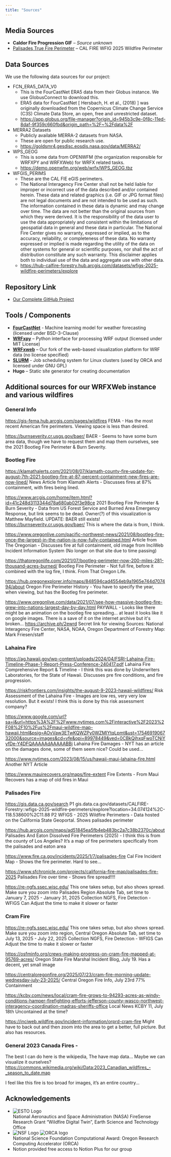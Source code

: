 ```yaml
---
title: "Sources"
---
```


## Media Sources

- **Caldor Fire Progression GIF** – *Source unknown* <!-- (Remove or verify before final publishing) -->
- [Palisades True Fire Perimeter](https://hub-calfire-forestry.hub.arcgis.com/datasets/wfigs-2025-wildfire-perimeters/explore?location=34.050903%2C-118.575550%2C11.57) – CAL FIRE WFIG 2025 Wildfire Perimeter

## Data Sources

We use the following data sources for our project:

- FCN_ERA5_DATA_V0
	- This is the FourCastNet ERA5 data from their Globus instance. We use GlobusConnect to download this.
	- ERA5 data for FourCastNet [ Hersbach, H. et al., (2018) ] was originally downloaded from the Copernicus Climate Change Service (C3S) Climate Data Store, an open, free and unrestricted dataset.
	- https://app.globus.org/file-manager?origin_id=945b3c9e-0f8c-11ed-8daf-9f359c660fbd&origin_path=%2F~%2Fdata%2F
- MERRA2 Datasets
	- Publicly available MERRA-2 datasets from NASA.
	- These are open for public research use.
	- https://goldsmr4.gesdisc.eosdis.nasa.gov/data/MERRA2/
- WPS_GEOG
	- This is some data from OPENWFM (the organization responsible for WRFXPY and WRFXWeb) for WRFX related tasks.
	- https://demo.openwfm.org/web/wrfx/WPS_GEOG.tbz
- WFGIS_PERIMS
	- These are the CAL FIE eGIS perimeters.
	- The National Interagency Fire Center shall not be held liable for improper or incorrect use of the data described and/or contained herein. These data and related graphics (i.e. GIF or JPG format files) are not legal documents and are not intended to be used as such. The information contained in these data is dynamic and may change over time. The data are not better than the original sources from which they were derived. It is the responsibility of the data user to use the data appropriately and consistent within the limitations of geospatial data in general and these data in particular. The National Fire Center gives no warranty, expressed or implied, as to the accuracy, reliability, or completeness of these data. No warranty expressed or implied is made regarding the utility of the data on other systems for general or scientific purposes, nor shall the act of distribution constitute any such warranty. This disclaimer applies both to individual use of the data and aggregate use with other data.
	- https://hub-calfire-forestry.hub.arcgis.com/datasets/wfigs-2025-wildfire-perimeters/explore


## Repository Link

- [Our Complete GitHub Project](https://github.com/PSU-CS-Wildfire-Capstone-Sp-S-25)

## Tools / Components

- [**FourCastNet**](https://github.com/NVlabs/FourCastNet) - Machine learning model for weather forecasting (licensed under BSD-3-Clause)
- [**WRFxpy**](https://github.com/PSU-CS-Wildfire-Capstone-Sp-S-25/wrfxpy) – Python interface for processing WRF output (licensed under MIT License)
- [**WRFxweb**](https://github.com/PSU-CS-Wildfire-Capstone-Sp-S-25/wrfxweb) – Our fork of the web-based visualization platform for WRF data (no license specified)
- [**SLURM**](https://slurm.schedmd.com/) - Job scheduling system for Linux clusters (used by ORCA and licensed under GNU GPL)
- **Hugo** – Static site generator for creating documentation

## Additional sources for our WRFXWeb instance and various wildfires

### General Info

https://gis-fema.hub.arcgis.com/pages/wildfires FEMA - Has the most recent American fire perimeters. Viewing space is less than desired.

https://burnseverity.cr.usgs.gov/baer/ BAER - Seems to have some burn area data, though we have to request them and map them ourselves, see the 2021 Bootleg Fire Perimeter & Burn Severity.

### Bootleg Fire

https://klamathalerts.com/2021/08/07/klamath-county-fire-update-for-august-7th-2021-bootleg-fire-at-87-percent-containment-new-fires-are-now-lined/ News Article from Klamath Alerts - Discusses fires at 87% containment, with fires being lined.

https://www.arcgis.com/home/item.html?id=41c248d3113344d78a680ab02f3e98ce 2021 Bootleg Fire Perimeter & Burn Severity - Data from US Forest Service and Burned Area Emergency Response, but link seems to be dead. Owner(?) of this visualization is Matthew Mayfield. UPDATE: BAER still exists! https://burnseverity.cr.usgs.gov/baer/ This is where the data is from, I think.

https://www.oregonlive.com/pacific-northwest-news/2021/08/bootleg-fire-once-the-largest-in-the-nation-is-now-fully-contained.html Article from The Oregonian - Discusses fire at full containment, old image from InciWeb Incident Information System (No longer on that site due to time passing)

https://thatoregonlife.com/2021/07/bootleg-perimeter-now-200-miles-281-thousand-acres-burned/ Bootleg Fire Perimeter - Not full fire, before it combined with the log fire, I think. From That Oregon Life.

https://hub.oregonexplorer.info/maps/848594cad4554eb9a1965e744d707494/about Oregon Fire Perimeter History - You have to specify the year, when viewing, but has the Bootleg fire perimeter.

https://www.oregonlive.com/data/2021/07/see-how-massive-bootleg-fire-grew-into-nations-largest-day-by-day.html PAYWALL - Looks like there might be an animation on the bootleg fire spreading… at least it looks like it on google images. There is a save of it on the internet archive but it's broken… https://archive.ph/2ewrd Secret link for viewing Sources: National Interagency Fire Center, NASA, NOAA, Oregon Department of Forestry Map: Mark Friesen/staff

### Lahaina Fire

https://ag.hawaii.gov/wp-content/uploads/2024/04/FSRI-Lahaina-Fire-Timeline-Phase-1-Report-Press-Conference-240417.pdf Lahaina Fire Comprehensive Report & Timeline - I think this was done by Underwriters Laboratories, for the State of Hawaii. Discusses pre fire conditions, and fire progression.

https://riskfrontiers.com/insights/the-august-9-2023-hawaii-wildfires/ Risk Assessment of the Lahaina Fire - Images are low res, very very low resolution. But it exists! I think this is done by this risk assessment company?

https://www.google.com/url?sa=i&url=https%3A%2F%2Fwww.nytimes.com%2Finteractive%2F2023%2F08%2F10%2Fus%2Fmaui-wildfire-map-hawaii.html&psig=AOvVaw3ETwKQWZPy0WZMIYtqLpmt&ust=1754691906732000&source=images&cd=vfe&opi=89978449&ved=0CBkQjhxqFwoTCNiYyfDe-Y4DFQAAAAAdAAAAABBj Lahaina Fire Damages - NYT has an article on the damages done, some of them seem nice? Could be used…

https://www.nytimes.com/2023/08/15/us/hawaii-maui-lahaina-fire.html Another NYT Article

https://www.mauirecovers.org/maps/fire-extent Fire Extents - From Maui Recovers has a map of old fires in Maui

### Palisades Fire

https://gis.data.ca.gov/search P1 gis.data.ca.gov/datasets/CALFIRE-Forestry::wfigs-2025-wildfire-perimeters/explore?location=34.074124%2C-118.538600%2C11.88 P2 WFIGS - 2025 Wildfire Perimeters - Data hosted on the California State Geoportal. Shows palisades perimeter

https://hub.arcgis.com/maps/ad51845ea5fb4eb483bc2a7c38b2370c/about Palisades And Eaton Dissolved Fire Perimeters (2025) - I think this is from the county of Los Angeles? It’s a map of fire perimeters specifically from the palisades and eaton area

https://www.fire.ca.gov/incidents/2025/1/7/palisades-fire Cal Fire Incident Map - Shows the fire perimeter. Hard to see…

https://www.sfchronicle.com/projects/california-fire-map/palisades-fire-2025 Palisades Fire over time - Shows fire spread!!!!

https://re-ngfs.ssec.wisc.edu/ This one takes setup, but also shows spread. Make sure you zoom into Palisades Region Absolute Tab, set time to January 7, 2025 - January 31, 2025 Collection NGFS, Fire Detection - WFIGS Can Adjust the time to make it slower or faster

### Cram Fire

https://re-ngfs.ssec.wisc.edu/ This one takes setup, but also shows spread. Make sure you zoom into region, Central Oregon Absolute Tab, set time to July 13, 2025 - July 22, 2025 Collection NGFS, Fire Detection - WFIGS Can Adjust the time to make it slower or faster

https://osfminfo.org/crews-making-progress-on-cram-fire-mapped-at-95769-acres/ Oregon State Fire Marshal Incident Blog, July 19. Has a decent, yet small image

https://centraloregonfire.org/2025/07/23/cram-fire-morning-update-wednesday-july-23-2025/ Central Oregon Fire Info, July 23rd 77% Containment

https://kcby.com/news/local/cram-fire-grows-to-94293-acres-as-windy-conditions-hamper-firefighting-efforts-jefferson-county-wasco-northwest-interagency-coordination-madras-sheriffs-office Local News KCBY 11, July 18th Uncontained at the time?

https://inciweb.wildfire.gov/incident-information/orprd-cram-fire Might have to back out and then zoom into the area to get a better, full picture. But also has resources.

### General 2023 Canada Fires -

The best I can do here is the wikipedia, The have map data… Maybe we can visualize it ourselves? https://commons.wikimedia.org/wiki/Data:2023_Canadian_wildfires_-_season_to_date.map

I feel like this fire is too broad for images, it’s an entire country…

## Acknowledgements

- ![ESTO Logo](https://esto.nasa.gov/wp-content/uploads/2020/02/esto-logo-white.svg) <br> National Aeronautics and Space Administration (NASA) FireSense Research Grant “Wildfire Digital Twin”, Earth Science and Technology Office
- ![NSF Logo](https://upload.wikimedia.org/wikipedia/commons/thumb/5/56/NSF_logo.svg/1200px-NSF_logo.svg.png) ![ORCA logo](https://orca.pdx.edu/logo.png)<br>National Science Foundation Computational Award: Oregon Research Computing Accelerator (ORCA)
- Notion provided free access to Notion Plus for our group